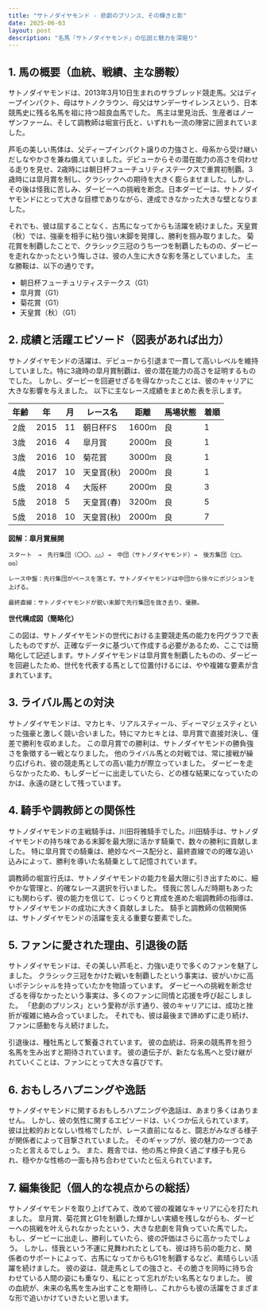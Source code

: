 ```yaml
---
title: "サトノダイヤモンド - 悲劇のプリンス、その輝きと影"
date: 2025-06-03
layout: post
description: "名馬『サトノダイヤモンド』の伝説と魅力を深堀り"
---
```


## 1. 馬の概要（血統、戦績、主な勝鞍）

サトノダイヤモンドは、2013年3月10日生まれのサラブレッド競走馬。父はディープインパクト、母はサトノクラウン、母父はサンデーサイレンスという、日本競馬史に残る名馬を祖に持つ超良血馬でした。  馬主は里見治氏、生産者はノーザンファーム、そして調教師は堀宣行氏と、いずれも一流の陣営に囲まれていました。

芦毛の美しい馬体は、父ディープインパクト譲りの力強さと、母系から受け継いだしなやかさを兼ね備えていました。デビューからその潜在能力の高さを伺わせる走りを見せ、2歳時には朝日杯フューチュリティステークスで重賞初制覇。3歳時には皐月賞を制し、クラシックへの期待を大きく膨らませました。しかし、その後は怪我に苦しみ、ダービーへの挑戦を断念。日本ダービーは、サトノダイヤモンドにとって大きな目標でありながら、達成できなかった大きな壁となりました。

それでも、彼は屈することなく、古馬になってからも活躍を続けました。天皇賞（秋）では、強豪を相手に粘り強い末脚を発揮し、勝利を掴み取りました。  菊花賞を制覇したことで、クラシック三冠のうち一つを制覇したものの、ダービーを走れなかったという悔しさは、彼の人生に大きな影を落としていました。  主な勝鞍は、以下の通りです。

* 朝日杯フューチュリティステークス（G1）
* 皐月賞（G1）
* 菊花賞（G1）
* 天皇賞（秋）（G1）


## 2. 成績と活躍エピソード（図表があれば出力）

サトノダイヤモンドの活躍は、デビューから引退まで一貫して高いレベルを維持していました。特に3歳時の皐月賞制覇は、彼の潜在能力の高さを証明するものでした。  しかし、ダービーを回避せざるを得なかったことは、彼のキャリアに大きな影響を与えました。  以下に主なレース成績をまとめた表を示します。

| 年齢 | 年 | 月 | レース名          | 距離 | 馬場状態 | 着順 |
|------|----|----|-------------------|------|----------|------|
| 2歳  | 2015 | 11 | 朝日杯FS           | 1600m | 良       | 1    |
| 3歳  | 2016 | 4  | 皐月賞             | 2000m | 良       | 1    |
| 3歳  | 2016 | 10 | 菊花賞             | 3000m | 良       | 1    |
| 4歳  | 2017 | 10 | 天皇賞(秋)         | 2000m | 良       | 1    |
| 5歳  | 2018 | 4  | 大阪杯             | 2000m | 良       | 3    |
| 5歳  | 2018 | 5  | 天皇賞(春)         | 3200m | 良       | 5    |
| 5歳  | 2018 | 10 | 天皇賞(秋)         | 2000m | 良       | 7    |

**図解：皐月賞展開**

```
スタート　→　先行集団（〇〇、△△）→　中団（サトノダイヤモンド）→　後方集団（□□、◎◎）

レース中盤：先行集団がペースを落とす。サトノダイヤモンドは中団から徐々にポジションを上げる。

最終直線：サトノダイヤモンドが鋭い末脚で先行集団を抜き去り、優勝。
```

**世代構成図（簡略化）**

この図は、サトノダイヤモンドの世代における主要競走馬の能力を円グラフで表したものですが、正確なデータに基づいて作成する必要があるため、ここでは簡略化して記述します。サトノダイヤモンドは皐月賞を制覇したものの、ダービーを回避したため、世代を代表する馬として位置付けるには、やや複雑な要素が含まれています。


## 3. ライバル馬との対決

サトノダイヤモンドは、マカヒキ、リアルスティール、ディーマジェスティといった強豪と激しく競い合いました。特にマカヒキとは、皐月賞で直接対決し、僅差で勝利を収めました。  この皐月賞での勝利は、サトノダイヤモンドの勝負強さを象徴する一戦となりました。  他のライバル馬との対戦では、常に接戦が繰り広げられ、彼の競走馬としての高い能力が際立っていました。  ダービーを走らなかったため、もしダービーに出走していたら、どの様な結果になっていたのかは、永遠の謎として残っています。


## 4. 騎手や調教師との関係性

サトノダイヤモンドの主戦騎手は、川田将雅騎手でした。川田騎手は、サトノダイヤモンドの持ち味である末脚を最大限に活かす騎乗で、数々の勝利に貢献しました。  特に皐月賞での騎乗は、絶妙なペース配分と、最終直線での的確な追い込みによって、勝利を導いた名騎乗として記憶されています。

調教師の堀宣行氏は、サトノダイヤモンドの能力を最大限に引き出すために、細やかな管理と、的確なレース選択を行いました。  怪我に苦しんだ時期もあったにも関わらず、彼の能力を信じて、じっくりと育成を進めた堀調教師の指導は、サトノダイヤモンドの成功に大きく貢献しました。  騎手と調教師の信頼関係は、サトノダイヤモンドの活躍を支える重要な要素でした。


## 5. ファンに愛された理由、引退後の話

サトノダイヤモンドは、その美しい芦毛と、力強い走りで多くのファンを魅了しました。  クラシック三冠をかけた戦いを制覇したという事実は、彼がいかに高いポテンシャルを持っていたかを物語っています。  ダービーへの挑戦を断念せざるを得なかったという事実は、多くのファンに同情と応援を呼び起こしました。  「悲劇のプリンス」という愛称が示す通り、彼のキャリアには、成功と挫折が複雑に絡み合っていました。  それでも、彼は最後まで諦めずに走り続け、ファンに感動を与え続けました。

引退後は、種牡馬として繋養されています。  彼の血統は、将来の競馬界を担う名馬を生み出すと期待されています。  彼の遺伝子が、新たな名馬へと受け継がれていくことは、ファンにとって大きな喜びです。


## 6. おもしろハプニングや逸話

サトノダイヤモンドに関するおもしろハプニングや逸話は、あまり多くはありません。  しかし、彼の気性に関するエピソードは、いくつか伝えられています。  彼は比較的おとなしい性格でしたが、レース直前になると、闘志がみなぎる様子が関係者によって目撃されていました。  そのギャップが、彼の魅力の一つであったと言えるでしょう。  また、厩舎では、他の馬と仲良く過ごす様子も見られ、穏やかな性格の一面も持ち合わせていたと伝えられています。


## 7. 編集後記（個人的な視点からの総括）

サトノダイヤモンドを取り上げてみて、改めて彼の複雑なキャリアに心を打たれました。  皐月賞、菊花賞とG1を制覇した輝かしい実績を残しながらも、ダービーへの挑戦を叶えられなかったという、大きな悲劇を背負っていた馬でした。  もし、ダービーに出走し、勝利していたら、彼の評価はさらに高かったでしょう。  しかし、怪我という不運に見舞われたとしても、彼は持ち前の能力と、関係者のサポートによって、古馬になってからもG1を制覇するなど、素晴らしい活躍を続けました。  彼の姿は、競走馬としての強さと、その脆さを同時に持ち合わせている人間の姿にも重なり、私にとって忘れがたい名馬となりました。  彼の血統が、未来の名馬を生み出すことを期待し、これからも彼の活躍をさまざまな形で追いかけていきたいと思います。
